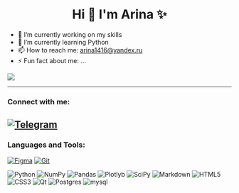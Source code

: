 # <div align="center"> Hi 👋 I'm Arina  ✨ </div>


- 🔭 I’m currently working on my skills
- 🌱 I’m currently learning Python
- 📫 How to reach me: arina1416@yandex.ru
- ⚡ Fun fact about me: ...
<div >
  <img src="https://i.giphy.com/media/v1.Y2lkPTc5MGI3NjExejNjcGtjdDFyang3M3doNTQ1MWFzMW1vaTJsbzBrejMyYXR5dDgyYiZlcD12MV9pbnRlcm5hbF9naWZfYnlfaWQmY3Q9Zw/xUOrwpPFzqDh48XEek/giphy-downsized.gif"/>
</div>



---

### Connect with me:
[![Telegram](https://img.shields.io/badge/Telegram-24A1DE?style=flat&logo=telegram&logoColor=white)](https://t.me/Sunshine842)
---
### Languages and Tools:
[![Figma](https://img.shields.io/badge/Figma-%23F24E1E?style=flat&logo=figma&logoColor=white)](https://www.figma.com/)
[![Git](https://img.shields.io/badge/Git-%23F05033?style=flat&logo=git&logoColor=white)](https://git-scm.com/)

![Python](https://img.shields.io/badge/python-3670A0?style=flat&logo=python&logoColor=ffdd54) 
![NumPy](https://img.shields.io/badge/numpy-%23013243.svg?style=flat&logo=numpy&logoColor=white) 
![Pandas](https://img.shields.io/badge/pandas-%23150458.svg?style=flat&logo=pandas&logoColor=white) 
![Plotlyb](https://img.shields.io/badge/Plotly-%233F4F75.svg?style=flat&logo=plotly&logoColor=white) 
![SciPy](https://img.shields.io/badge/SciPy-%230C55A5.svg?style=flat&logo=scipy&logoColor=%white) 
![Markdown](https://img.shields.io/badge/markdown-%23000000.svg?style=flat&logo=markdown&logoColor=white) 
![HTML5](https://img.shields.io/badge/html5-%23E34F26.svg?style=flat&logo=html5&logoColor=white) 
![CSS3](https://img.shields.io/badge/css3-%231572B6.svg?style=flat&logo=css3&logoColor=white) 
![Qt](https://img.shields.io/badge/Qt-%23217346.svg?style=flat&logo=Qt&logoColor=white) 
![Postgres](https://img.shields.io/badge/postgres-%23316192.svg?style=flat&logo=postgresql&logoColor=white) ![mysql](https://img.shields.io/badge/MySQL-4479A1?style=flat&logo=mysql&logoColor=white)
